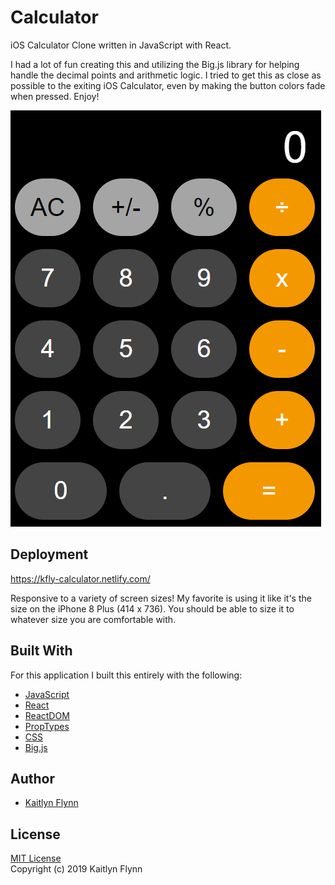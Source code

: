 # Calculator
iOS Calculator Clone written in JavaScript with React.

I had a lot of fun creating this and utilizing the Big.js library for helping handle the decimal points and arithmetic logic. I tried to get this as close as possible to the exiting iOS Calculator, even by making the button colors fade when pressed. Enjoy! 

![calc screenshot](2019-05-16-17-25-44.png)

## Deployment
https://kfly-calculator.netlify.com/ 

Responsive to a variety of screen sizes! My favorite is using it like it's the size on the iPhone 8 Plus (414 x 736). You should be able to size it to whatever size you are comfortable with.

## Built With
For this application I built this entirely with the following: 
* [JavaScript](https://www.w3schools.com/js/)
* [React](https://reactjs.org/docs/getting-started.html)
* [ReactDOM](https://reactjs.org/docs/react-dom.html)
* [PropTypes](https://reactjs.org/docs/typechecking-with-proptypes.html)
* [CSS](https://www.w3schools.com/css/)
* [Big.js](https://yarnpkg.com/en/package/big.js)

## Author
* [Kaitlyn Flynn](https://kaitlynflynn.com/)

## License
[MIT License](https://github.com/kaitlynflynn/Calculator/blob/master/LICENSE)  
Copyright (c) 2019 Kaitlyn Flynn